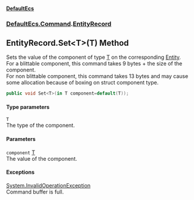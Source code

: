 #### [DefaultEcs](./index.md 'index')
### [DefaultEcs.Command](./DefaultEcs-Command.md 'DefaultEcs.Command').[EntityRecord](./DefaultEcs-Command-EntityRecord.md 'DefaultEcs.Command.EntityRecord')
## EntityRecord.Set&lt;T&gt;(T) Method
Sets the value of the component of type [T](#DefaultEcs-Command-EntityRecord-Set-T-(T)-T 'DefaultEcs.Command.EntityRecord.Set&lt;T&gt;(T).T') on the corresponding [Entity](./DefaultEcs-Entity.md 'DefaultEcs.Entity').  
For a blittable component, this command takes 9 bytes + the size of the component.  
For non blittable component, this command takes 13 bytes and may cause some allocation because of boxing on struct component type.  
```csharp
public void Set<T>(in T component=default(T));
```
#### Type parameters
<a name='DefaultEcs-Command-EntityRecord-Set-T-(T)-T'></a>
`T`  
The type of the component.  
  
#### Parameters
<a name='DefaultEcs-Command-EntityRecord-Set-T-(T)-component'></a>
`component` [T](#DefaultEcs-Command-EntityRecord-Set-T-(T)-T 'DefaultEcs.Command.EntityRecord.Set&lt;T&gt;(T).T')  
The value of the component.  
  
#### Exceptions
[System.InvalidOperationException](https://docs.microsoft.com/en-us/dotnet/api/System.InvalidOperationException 'System.InvalidOperationException')  
Command buffer is full.  
